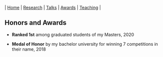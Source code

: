 | [Home](index.md) | [Research](research.md) | [Talks](talks.md) | [Awards](awards.md) | [Teaching](teaching.md) |


## Honors and Awards 

- **Ranked 1st** among graduated students of my Masters, 2020

- **Medal of Honor** by my bachelor university for winning 7 competitions in their name, 2018
